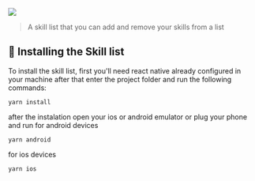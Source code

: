 
![](https://media.giphy.com/media/F6Ka0JeO3uevXtuXst/giphy.gif)

> A skill list that you can add and remove your skills from a list


## 🚀 Installing the Skill list

To install the skill list, first you'll need react native already configured in your machine
after that enter the project folder and run the following commands:

```
yarn install
```
after the instalation open your ios or android emulator or plug your phone and run
for android devices
```
yarn android
```
for ios devices
```
yarn ios
```
